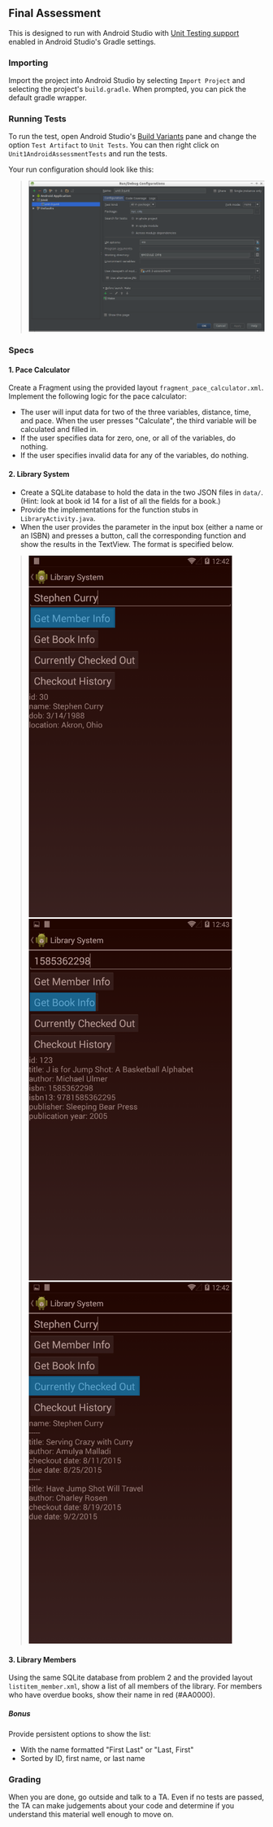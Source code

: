 ## Final Assessment
This is designed to run with Android Studio with
[Unit Testing support](https://sites.google.com/a/android.com/tools/tech-docs/unit-testing-support) enabled in Android Studio's Gradle settings.


### Importing
Import the project into Android Studio by selecting `Import Project` and selecting the project's `build.gradle`. When prompted, you can pick the default gradle wrapper.


### Running Tests
To run the test, open Android Studio's [Build Variants](https://sites.google.com/a/android.com/tools/tech-docs/unit-testing-support/qSxL68MPv5.png) pane and change the option `Test Artifact` to `Unit Tests`. You can then right click on `Unit1AndroidAssessmentTests` and run the tests.

Your run configuration should look like this:

> ![](static/run.configuration.png)


### Specs

#### 1. Pace Calculator

Create a Fragment using the provided layout `fragment_pace_calculator.xml`. Implement the following logic for the pace calculator:

* The user will input data for two of the three variables, distance, time, and pace. When the user presses "Calculate", the third variable will be calculated and filled in.
* If the user specifies data for zero, one, or all of the variables, do nothing.
* If the user specifies invalid data for any of the variables, do nothing.

#### 2. Library System

* Create a SQLite database to hold the data in the two JSON files in `data/`. (Hint: look at book id 14 for a list of all the fields for a book.)
* Provide the implementations for the function stubs in `LibraryActivity.java`.
* When the user provides the parameter in the input box (either a name or an ISBN) and presses a button, call the corresponding function and show the results in the TextView. The format is specified below.

> <img src="static/library_memberinfo.png" width="400" />
> <img src="static/library_bookinfo.png" width="400" />
> <img src="static/library_checkedout.png" width="400" />

#### 3. Library Members

Using the same SQLite database from problem 2 and the provided layout `listitem_member.xml`, show a list of all members of the library. For members who have overdue books, show their name in red (#AA0000).

##### Bonus

Provide persistent options to show the list:

* With the name formatted "First Last" or "Last, First"
* Sorted by ID, first name, or last name


### Grading

When you are done, go outside and talk to a TA. Even if no tests are passed, the TA can make judgements about your code and determine if you understand this material well enough to move on.
